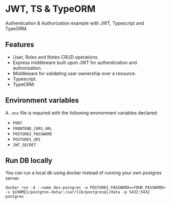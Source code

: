 # JWT, TS & TypeORM

Authentication & Authorization example with JWT, Typescript and TypeORM.

## Features

* User, Roles and Notes CRUD operations.
* Express middleware built upon JWT for authentication and authorization.
* Middleware for validating user ownership over a resource.
* Typescript.
* TypeORM.

## Environment variables

A `.env` file is required with the following environment variables declared:

* `PORT`
* `FRONTEND_CORS_URL`
* `POSTGRES_PASSWORD`
* `POSTGRES_URI`
* `JWT_SECRET`

## Run DB locally

You can run a local db using docker instead of running your own postgres server.

```
docker run -d --name dev-postgres -e POSTGRES_PASSWORD=<YOUR_PASSWORD> -v ${HOME}/postgres-data/:/var/lib/postgresql/data -p 5432:5432 postgres
```

